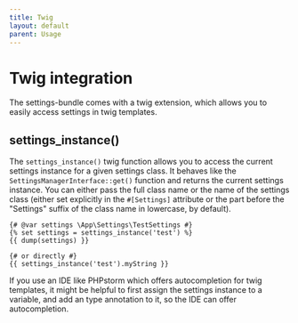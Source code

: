 ```yaml
---
title: Twig
layout: default
parent: Usage
---
```


# Twig integration

The settings-bundle comes with a twig extension, which allows you to easily access settings in twig templates.

## settings_instance()

The `settings_instance()` twig function allows you to access the current settings instance for a given settings class. It behaves like the `SettingsManagerInterface::get()` function and returns the current settings instance. You can either pass the full class name or the name of the settings class (either set explicitly in the `#[Settings]` attribute or the part before the "Settings" suffix of the class name in lowercase, by default).

```twig
{# @var settings \App\Settings\TestSettings #}
{% set settings = settings_instance('test') %}
{{ dump(settings) }}

{# or directly #}
{{ settings_instance('test').myString }}
```

If you use an IDE like PHPstorm which offers autocompletion for twig templates, it might be helpful to first assign the settings instance to a variable, and add an type annotation to it, so the IDE can offer autocompletion.